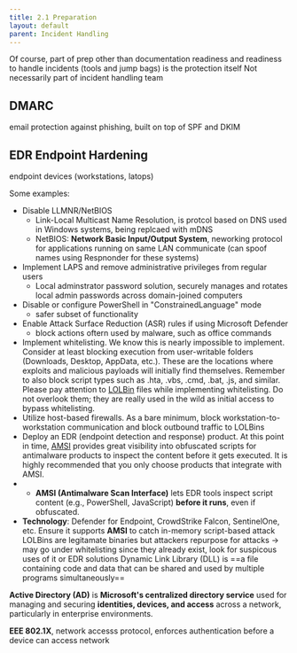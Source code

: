 ```yaml
---
title: 2.1 Preparation  
layout: default   
parent: Incident Handling
---
```


Of course, part of prep other than documentation readiness and readiness to handle incidents (tools and jump bags) is the protection itself
Not necessarily part of incident handling team

## DMARC
email protection against phishing, built on top of SPF and DKIM

## EDR Endpoint Hardening

endpoint devices (workstations, latops)

Some examples:
- Disable LLMNR/NetBIOS
	- Link-Local Multicast Name Resolution, is protcol based on DNS  used in Windows systems, being replcaed with mDNS
	- NetBIOS: **Network Basic Input/Output System**, neworking protocol for applications running on same LAN communicate (can spoof names using Respnonder for these systems)
- Implement LAPS and remove administrative privileges from regular users
	- Local adminstrator password solution, securely manages and rotates local admin passwords across domain-joined computers
- Disable or configure PowerShell in "ConstrainedLanguage" mode
	- safer subset of functionality
- Enable Attack Surface Reduction (ASR) rules if using Microsoft Defender
	- block actions oftern used by malware, such as office commands
- Implement whitelisting. We know this is nearly impossible to implement. Consider at least blocking execution from user-writable folders (Downloads, Desktop, AppData, etc.). These are the locations where exploits and malicious payloads will initially find themselves. Remember to also block script types such as .hta, .vbs, .cmd, .bat, .js, and similar. Please pay attention to [LOLBin](https://lolbas-project.github.io) files while implementing whitelisting. Do not overlook them; they are really used in the wild as initial access to bypass whitelisting.
- Utilize host-based firewalls. As a bare minimum, block workstation-to-workstation communication and block outbound traffic to LOLBins
- Deploy an EDR (endpoint detection and response) product. At this point in time, [AMSI](https://learn.microsoft.com/en-us/windows/win32/amsi/how-amsi-helps) provides great visibility into obfuscated scripts for antimalware products to inspect the content before it gets executed. It is highly recommended that you only choose products that integrate with AMSI.
- - **AMSI (Antimalware Scan Interface)** lets EDR tools inspect script content (e.g., PowerShell, JavaScript) **before it runs**, even if obfuscated.
- **Technology**: Defender for Endpoint, CrowdStrike Falcon, SentinelOne, etc. Ensure it supports **AMSI** to catch in-memory script-based attack
LOLBins are legitamate binaries but attackers repurpose for attacks
-> may go under whitelisting since they already exist, look for suspicous uses of it or EDR solutions
Dynamic Link Library (DLL) is ==a file containing code and data that can be shared and used by multiple programs simultaneously==

**Active Directory (AD)** is **Microsoft's centralized directory service** used for managing and securing **identities, devices, and access** across a network, particularly in enterprise environments.

**EEE 802.1X**, network accesss protocol, enforces authentication before a device can access network


